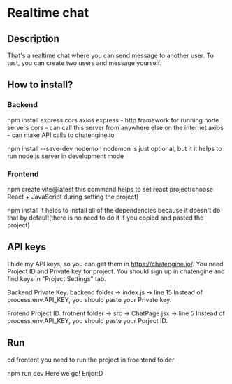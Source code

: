 # Realtime chat

## Description
That's a realtime chat where you can send message to another user. To test, you can create two users and message yourself.

## How to install?

### Backend
npm install express cors axios
express - http framework for running node servers
cors - can call this server from anywhere else on the internet
axios - can make API calls to chatengine.io

npm install --save-dev nodemon
nodemon is just optional, but it it helps to run node.js server in development mode

### Frontend
npm create vite@latest
this command helps to set react project(choose React + JavaScript during setting the project)

npm install
it helps to install all of the dependencies because it doesn't do that by default(there is no need to do it if you copied and pasted the project)

## API keys
I hide my API keys, so you can get them in https://chatengine.io/. You need Project ID and Private key for project. You should sign up in chatengine and find keys in "Project Settings" tab.

Backend Private Key. backend folder -> index.js -> line 15
Instead of process.env.API_KEY, you should paste your Private key.

Frotend Project ID. frotnent folder -> src -> ChatPage.jsx -> line 5
Instead of process.env.API_KEY, you should paste your Porject ID.

## Run
cd frontent
you need to run the project in froentend folder

npm run dev
Here we go! Enjor:D
